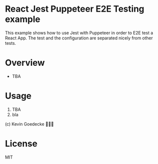 # React Jest Puppeteer E2E Testing example
This example shows how to use Jest with Puppeteer in order to E2E test a React App. The test and the configuration are separated nicely from other tests. 

# Overview
- TBA
# Usage
1. TBA
2. bla

(c) Kevin Goedecke 🤠🤓👾

# License
MIT
